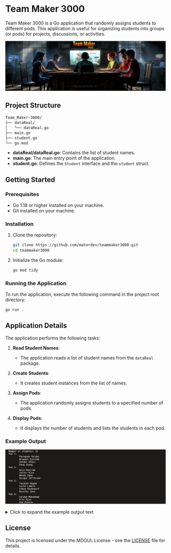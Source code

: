 # Team Maker 3000

Team Maker 3000 is a Go application that randomly assigns students to different pods. This application is useful for organizing students into groups (or pods) for projects, discussions, or activities.

![Team Maker 3000](./coverImage.png)

## Project Structure

```
Team_Maker-3000/
├── dataReal/
│   └── dataReal.go
├── main.go
├── student.go
└── go.mod
```

- **dataReal/dataReal.go**: Contains the list of student names.
- **main.go**: The main entry point of the application.
- **student.go**: Defines the `Student` interface and the `student` struct.

## Getting Started

### Prerequisites

- Go 1.18 or higher installed on your machine.
- Git installed on your machine.

### Installation

1. Clone the repository:

   ```sh
   git clone https://github.com/materdev/teammaker3000.git
   cd teammaker3000
   ```

2. Initialize the Go module:

   ```sh
   go mod tidy
   ```

### Running the Application

To run the application, execute the following command in the project root directory:

```sh
go run .
```

## Application Details

The application performs the following tasks:

1. **Read Student Names**:
   - The application reads a list of student names from the `dataReal` package.

2. **Create Students**:
   - It creates student instances from the list of names.

3. **Assign Pods**:
   - The application randomly assigns students to a specified number of pods.

4. **Display Pods**:
   - It displays the number of students and lists the students in each pod.

### Example Output

![Example Output](./exampleOutput.png)

<!-- Hideable code block -->
<details>
<summary>Click to expand the example output text</summary>

```sh
Number of students: 15
Pod 1:
    Alex Ryan
    Quique Jefferson
    Salaam Muhammad
    Axe Rivera
Pod 2:
    Fernando Valdez
    Nija Desirae
    Braeden Kincade
    Zander Ofosu
Pod 3:
    Javier Rice
    Chava Rosenwort
    Peng Zhang
    Wendy Daye
Pod 4:
    Nicolas Sosa
    TacoCat Dogod
    Locke Lamora
```
</details>


## License

This project is licensed under the MDGUL License - see the [LICENSE](LICENSE) file for details.
